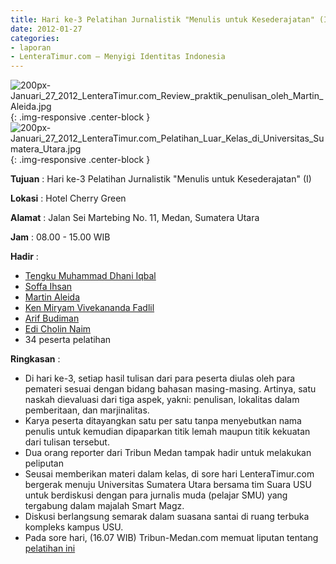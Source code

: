 ```yaml
---
title: Hari ke-3 Pelatihan Jurnalistik "Menulis untuk Kesederajatan" (I) 
date: 2012-01-27
categories:
- laporan
- LenteraTimur.com – Menyigi Identitas Indonesia
---
```


![200px-Januari_27_2012_LenteraTimur.com_Review_praktik_penulisan_oleh_Martin_Aleida.jpg](/uploads/200px-Januari_27_2012_LenteraTimur.com_Review_praktik_penulisan_oleh_Martin_Aleida.jpg){: .img-responsive .center-block }
![200px-Januari_27_2012_LenteraTimur.com_Pelatihan_Luar_Kelas_di_Universitas_Sumatera_Utara.jpg](/uploads/200px-Januari_27_2012_LenteraTimur.com_Pelatihan_Luar_Kelas_di_Universitas_Sumatera_Utara.jpg){: .img-responsive .center-block }

**Tujuan** : Hari ke-3 Pelatihan Jurnalistik "Menulis untuk Kesederajatan" (I) 

**Lokasi** : Hotel Cherry Green

**Alamat** : Jalan Sei Martebing No. 11, Medan, Sumatera Utara

**Jam** : 08.00 - 15.00 WIB

**Hadir** :  
* [Tengku Muhammad Dhani Iqbal](http://wiki.ciptamedia.org/wiki/Tengku_Muhammad_Dhani_Iqbal)
* [Soffa Ihsan](http://wiki.ciptamedia.org/wiki/Soffa_Ihsan)
* [Martin Aleida](http://wiki.ciptamedia.org/wiki/Martin_Aleida)
* [Ken Miryam Vivekananda Fadlil](http://wiki.ciptamedia.org/wiki/Ken_Miryam_Vivekananda_Fadlil)
* [Arif Budiman](http://wiki.ciptamedia.org/wiki/Arif_Budiman)
* [Edi Cholin Naim](http://wiki.ciptamedia.org/wiki/Edi_Cholin_Naim)
* 34 peserta pelatihan

**Ringkasan** : 
* Di hari ke-3, setiap hasil tulisan dari para peserta diulas oleh para pemateri sesuai dengan bidang bahasan masing-masing. Artinya, satu naskah dievaluasi dari tiga aspek, yakni: penulisan, lokalitas dalam pemberitaan, dan marjinalitas.
* Karya peserta ditayangkan satu per satu tanpa menyebutkan nama penulis untuk kemudian dipaparkan titik lemah maupun titik kekuatan dari tulisan tersebut.
* Dua orang reporter dari Tribun Medan tampak hadir untuk melakukan peliputan
* Seusai memberikan materi dalam kelas, di sore hari LenteraTimur.com bergerak menuju Universitas Sumatera Utara bersama tim Suara USU untuk berdiskusi dengan para jurnalis muda (pelajar SMU) yang tergabung dalam majalah Smart Magz.
* Diskusi berlangsung semarak dalam suasana santai di ruang terbuka kompleks kampus USU.
* Pada sore hari, (16.07 WIB) Tribun-Medan.com memuat liputan tentang [pelatihan ini](http://medan.tribunnews.com/2012/01/27/pemerintah-dan-masyarakat-dalam-porsi-tulisan)
